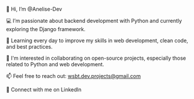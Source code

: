 👋 Hi, I’m @Anelise-Dev

💻 I’m passionate about backend development with Python and currently exploring the Django framework.

🌱 Learning every day to improve my skills in web development, clean code, and best practices.

🚀 I'm interested in collaborating on open-source projects, especially those related to Python and web development.

📫 Feel free to reach out: wsbt.dev.projects@gmail.com

🔗 Connect with me on LinkedIn



<!---
Anelise-Dev/Anelise-Dev is a ✨ special ✨ repository because its `README.md` (this file) appears on your GitHub profile.
You can click the Preview link to take a look at your changes.
--->
